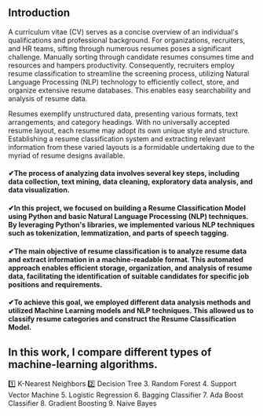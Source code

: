 ## Introduction
A curriculum vitae (CV) serves as a concise overview of an individual's qualifications and professional background. For organizations, recruiters, and HR teams, sifting through numerous resumes poses a significant challenge. Manually sorting through candidate resumes consumes time and resources and hampers productivity. Consequently, recruiters employ resume classification to streamline the screening process, utilizing Natural Language Processing (NLP) technology to efficiently collect, store, and organize extensive resume databases. This enables easy searchability and analysis of resume data.

Resumes exemplify unstructured data, presenting various formats, text arrangements, and category headings. With no universally accepted resume layout, each resume may adopt its own unique style and structure. Establishing a resume classification system and extracting relevant information from these varied layouts is a formidable undertaking due to the myriad of resume designs available.

#### ✔The process of analyzing data involves several key steps, including data collection, text mining, data cleaning, exploratory data analysis, and data visualization.

#### ✔In this project, we focused on building a Resume Classification Model using Python and basic Natural Language Processing (NLP) techniques. By leveraging Python's libraries, we implemented various NLP techniques such as tokenization, lemmatization, and parts of speech tagging.

#### ✔The main objective of resume classification is to analyze resume data and extract information in a machine-readable format. This automated approach enables efficient storage, organization, and analysis of resume data, facilitating the identification of suitable candidates for specific job positions and requirements.

#### ✔To achieve this goal, we employed different data analysis methods and utilized Machine Learning models and NLP techniques. This allowed us to classify resume categories and construct the Resume Classification Model.

## In this work, I compare different types of machine-learning algorithms.
1️⃣ K-Nearest Neighbors
2️⃣ Decision Tree
3. Random Forest
4. Support Vector Machine
5. Logistic Regression
6. Bagging Classifier
7. Ada Boost Classifier
8. Gradient Boosting
9. Naive Bayes
